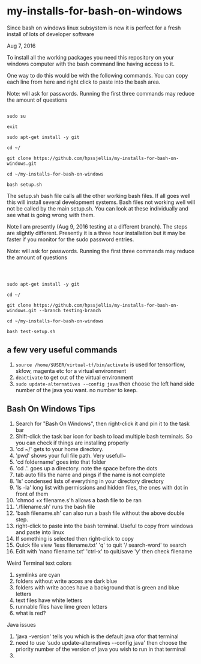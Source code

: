 # my-installs-for-bash-on-windows
Since bash on windows linux subsystem is new it is perfect for a fresh install of lots of developer software



Aug 7, 2016

To install all the working packages you need this repository on your windows computer with the bash command line having access to it.

One way to do this would be with the following commands. You can copy each line from here and right click to paste into the bash area.

Note: will ask for passwords. Running the first three commands may reduce the amount of questions

```

sudo su

exit

sudo apt-get install -y git

cd ~/

git clone https://github.com/hpssjellis/my-installs-for-bash-on-windows.git

cd ~/my-installs-for-bash-on-windows

bash setup.sh

```

The setup.sh bash file calls all the other working bash files. If all goes well this will install several development systems. Bash files not working well will not be called by the main setup.sh. You can look at these individually and see what is going wrong with them.

Note I am presently (Aug 9, 2016 testing at a different branch). The steps are slightly different. Presently it is a three hour installation but it may be faster if you monitor for the sudo password entries.


Note: will ask for passwords. Running the first three commands may reduce the amount of questions
```



sudo apt-get install -y git

cd ~/

git clone https://github.com/hpssjellis/my-installs-for-bash-on-windows.git --branch testing-branch

cd ~/my-installs-for-bash-on-windows

bash test-setup.sh

```

## a few very useful commands
1. `source /home/$USER/virtual-tf/bin/activate` is used for tensorflow, skfow, magenta etc for a virtual environment
2. `deactivate` to get out of the virtual environment
3. `sudo update-alternatives --config java` then choose the left hand side number of the java you want. no number to keep.


## Bash On Windows Tips

1. Search for "Bash On Windows", then right-click it and pin it to the task bar
2. Shift-click the task bar icon for bash to load multiple bash terminals. So you can check if things are installing properly
3. 'cd ~/' gets to your home directory.
4. 'pwd' shows your full file path. Very usefull~
4. 'cd foldername' goes into that folder
4. 'cd .'. goes up a directory. note the space before the dots
5. tab auto fills the name and pings if the name is not complete
6. 'ls' condensed lists of everything in your directory directory
7. 'ls -la' long list with permissions and hidden files, the ones with  dot in front of them
8. 'chmod +x filename.s'h allows a bash file to be ran
9. './filename.sh' runs the bash file
10. 'bash filename.sh' can also run a bash file without the above double step.
11. right-click to paste into the bash terminal. Useful to copy from windows and paste into linux
12. If something is selected then right-click to copy
13. Quick file view 'less filename.txt'    'q' to quit     '/ search-word' to search
14. Edit with 'nano filename.txt'    'ctrl-x' to quit/save 'y' then check filename 
 
Weird Terminal text colors
1. symlinks are cyan
2. folders without write acces are dark blue
3. folders with write acces have a background that is green and blue letters
4. text files have white letters
5. runnable files have lime green letters
6. what is red?




Java issues
1. 'java -version' tells you which is the default java ofor that terminal
2. need to use 'sudo update-alternatives --config java' then choose the priority number of the version of java you wish to run in that terminal
3. 
